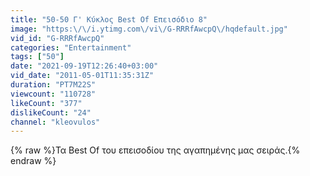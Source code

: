 ```yaml
---
title: "50-50 Γ' Κύκλος Best Of Επεισόδιο 8"
image: "https:\/\/i.ytimg.com\/vi\/G-RRRfAwcpQ\/hqdefault.jpg"
vid_id: "G-RRRfAwcpQ"
categories: "Entertainment"
tags: ["50"]
date: "2021-09-19T12:26:40+03:00"
vid_date: "2011-05-01T11:35:31Z"
duration: "PT7M22S"
viewcount: "110728"
likeCount: "377"
dislikeCount: "24"
channel: "kleovulos"
---
```

{% raw %}Τα Best Of του επεισοδίου της αγαπημένης μας σειράς.{% endraw %}
